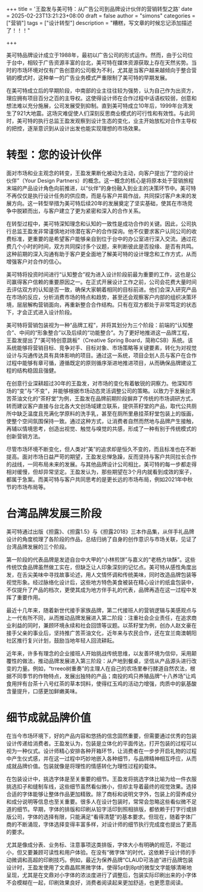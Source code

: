 +++
title = '王盈发与美可特：从广告公司到品牌设计伙伴的营销转型之路'
date = 2025-02-23T13:21:23+08:00
draft = false
author = "simons"
categories = ["营销"]
tags = ["设计转型"]
description = "糟糕，写文章的时候忘记添加描述了！！！"

+++

美可特品牌设计成立于1988年，最初以广告公司的形式运作。然而，由于公司位于台中，相较于广告资源丰富的台北，美可特在媒体资源获取上存在天然劣势。当时的市场环境对仅有广告创意的公司极为不利，尤其是当客户越来越倾向于整合营销的模式时，这种单一的广告业务模式严重限制了美可特的早期发展。

在美可特成立后的早期阶段，中南部的业主往往较为强势，认为自己作为出资方，理应拥有项目百分之百的主导权。这使得设计师在合作过程中话语权较弱，创意和想法难以充分施展，公司发展受到抑制。直到美可特成立10年后，1999年台湾发生了921大地震。这场灾难促使人们深刻反思商业模式的可行性和有效性。与此同时，美可特的执行总监王盈发观察到设计生态的变化，业主开始放松对合作主导权的把控，逐渐意识到从设计出发也能实现理想的市场效果。

# 转型：您的设计伙伴

面对市场和业主观念的转变，王盈发果断化被动为主动，向客户提出了“您的设计伙伴”（Your Design Partners）的概念。这一概念的核心是将原本处于营销旅程末端的产品设计角色向前推进，以“伙伴”的身份融入到业主的决策环节中。美可特不再仅仅是执行设计任务的供应商，而是与客户并肩作战，共同探讨客户未来的发展方向。这一转型举措为美可特后续20年的发展奠定了坚实基础，使其在市场竞争中脱颖而出，与客户建立了更为紧密和深入的合作关系。

在转型过程中，美可特深知理念和认知的一致性是成功合作的关键。因此，公司执行总监王盈发非常谨慎地对待潜在客户的合作探询。他不仅要求客户认同公司的收费标准，更重要的是希望客户能够亲自到位于台中的办公室进行深入交流。通过花费几个小时的时间，双方共同探讨多个议题，来判断彼此是否投缘、是否有共鸣。这种前期的深入沟通有助于客户更全面地了解美可特的设计理念和工作方式，从而增强客户对合作的信心。

美可特将投资时间进行“认知整合”视为进入设计阶段前最为重要的工作，这也是公司赢得客户信赖的重要原因之一。在正式开展设计工作之前，公司会花费大量时间去评估双方的认知是否一致，确保大家朝着相同的目标前进。他们会深入研究产品在市场的反应，分析消费市场的特点和趋势，甚至还会观察客户内部的组织决策环境，层层解构营销面向，再重新整合合作结构。只有在双方都处于非常笃定的状态下，才会正式进入设计阶段。

美可特将营销包装视为一种“品牌工程”，并将其划分为三个阶段：前端的“认知整合”、中间的“形象整合”以及后续的“功能整合”。为了更好地推进这一品牌工程，王盈发提出了“美可特创意跳板”（Creative Spring Board，简称CSB）系统。该系统能够将营销目标、竞争对手、目标对象、市场策略等关键要素，转化为对视觉设计与沟通传达具有具体影响的项目。通过这一系统，项目企划人员与客户在合作过程中能够有章可循，遵循既定的原则循序渐进地推进项目，从而确保品牌建设工程的结构稳固且强健。

在创意行业深耕超过30年的王盈发，对市场的变化有着敏锐的洞察力。他深知市场的“变”与“不变”，并能够根据市场动态灵活调整公司的策略。以致力于发展台湾苦茶油文化的“茶籽堂”为例，王盈发在品牌前期阶段摒弃了传统的市场调研方式，转而建议客户直接与台北各大文创场域建立联系，提供茶籽堂的产品，取代公共厕所中缺乏温度且充满化学原料的洗手乳，甚至在厕所里悬挂茶籽堂包装上的版画，使整个空间氛围保持一致。通过这种方式，让消费者自然而然地与品牌产生接触，再辅以情境思考，创造出视觉、触觉与嗅觉的共感，形成了一种有别于传统模式的创新营销方法。

尽管市场环境不断变化，但人类对“美”的追求却是恒久不变的，而且标准也在不断提高。面对市场日益严苛的期望，王盈发忌惮急躁，反而坚持与客户共同拉长合作的战线，一同布局未来的发展。与其他品牌设计公司相比，美可特的每一步都走得相对缓慢，但却异常坚定。王盈发认为，那些期望在3个月内就看到成效的案子，都属于急案。而美可特与客户共同思考的是更长远的市场布局，例如2021年中秋节的市场布局等。

# 台湾品牌发展三阶段

美可特通过出版《担露》、《担露1.5》与《担露2018》三本作品集，从伴手礼品牌设计的角度梳理了各阶段的作品，总结归纳了自身的创作意识与市场关联，见证了台湾品牌发展的三个阶段。

第一阶段的代表品牌是发迹自台中大甲的“小林煎饼”与嘉义的“老杨方块酥”。这些传统饮食品牌虽然做工实在，但缺乏让人印象深刻的记忆点。美可特从感性角度出发，在舌尖美味中寻找故事论述，用人文情怀调和传统美味，同时改造品牌包装等视觉形象。经过脉络化设计后，这些地方特色美食被装在精心设计的纸盒包装中，不仅提升了产品的档次，更使其成为地方伴手礼的代表，品牌再造在这一过程中发挥了重要作用。

最近十几年来，随着新世代接手家族品牌，第二代接班人的营销逻辑与美感观点与上一代有所不同，从而推动品牌发展进入第二阶段：注重社会企业责任，在追求商业利益的同时，兼顾环境永续和社会回馈等议题。以茶籽堂为例，创办人赵文豪在接手父亲的事业后，坚持推广苦茶油文化，近年来与农民合作，还在宜兰南澳朝阳社区推行复兴计划，鼓励当地年轻人回流耕耘。

近年来，许多有理念的企业接班人开始挑战传统思维，以友善环境为信仰，采用颠覆性的做法，推动品牌发展进入第三阶段：从产地到餐桌，坚信从产品源头进行改变的力量。例如，“trreeo树重奏”的主理人在自己的农场里奉行酵道自然农法，根据不同季节的作物特点，发展出独特的产品；南投的鸡只养殖品牌“十八养场”让鸡食用拌有台茶十八号红茶的草本饲料，使得红玉鸡的活动力增强，肉质中的氨基酸含量提升，口感更加鲜嫩美味。

# 细节成就品牌价值

在当今市场环境下，好的产品内容和悠扬的信念固然重要，但需要通过优秀的包装设计传递给消费者。王盈发认为，包装是立体化的平面传达，打开包装的过程可以视为一种仪式。设计师精心安排各种开箱环节，让消费者在一步步开启礼物的过程中产生仪式感，并在这一过程中巧妙地嵌入各种细节，与品牌精神相互呼应，从而成就品牌价值。包装就像是将理性的情感转化为理性过程的载体。

在包装设计中，挑选字体是至关重要的细节。王盈发将挑选字体比喻为给一件衣服挑选扣子和缝制车线，这些细节虽然看似微小，但却主导着最终的视觉效果。选择合适的字体能够让整体作品更加精致。除了商标和说明文字外，包装上的营养成分和成分说明等信息也至关重要。很多人在设计包装时，常常会忽略这些看似微不足道的细节。早期，字体的排版和印刷从铅字活印到照相排版，都依赖于打字行或排版公司，字体的选择有限，只能满足“看得清楚”的基本要求。但现在，随着字体厂商的不断涌现，字体选择变得丰富多样，对设计师的细节执行完成度也提出了更高的要求。

尤其是像成分表、业务标、注意事项这类排版，字体大小有明确的规范，不能过小，但又要兼顾可读性和用户体验。在没有“微字体”的时代，这依赖于设计师的手动微调和高超的印刷技巧。例如，最近为保养品牌“CLAUD可洛迪”进行品牌包装设计时，王盈发使用了文鼎晶熙黑微字体，使得5pt到8pt的微型文字能够清晰地呈现，尤其是在文鼎对小字体的浓淡度进行了调整后，包装实际印刷出来的小字体不会模糊在一起，印刷效果良好，消费者阅读起来更加舒适，也更愿意阅读。
